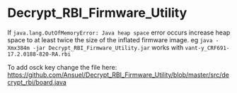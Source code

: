 # Decrypt_RBI_Firmware_Utility

If `java.lang.OutOfMemoryError: Java heap space` error occurs increase heap space to at least twice the size of the inflated firmware image.
eg `java -Xmx384m -jar Decrypt_RBI_Firmware_Utility.jar` works with `vant-y_CRF691-17.2.0188-820-RA.rbi`

To add osck key change the file here:
https://github.com/Ansuel/Decrypt_RBI_Firmware_Utility/blob/master/src/decrypt_rbi/board.java
